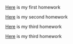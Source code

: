 [Here](hw1/HW-1.html)  is my first homework




[Here](hw2/Hw2.html)  is my second homework



[Here](hw3/HW3.html)  is my third homework


[Here](hw4/Assignment4.html)  is my third homework

